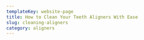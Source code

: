 ```yaml
---
templateKey: website-page
title: How to Clean Your Teeth Aligners With Ease
slug: cleaning-aligners
category: aligners
---
```

